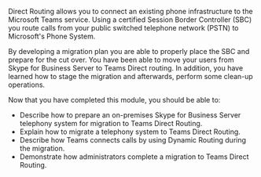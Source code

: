Direct Routing allows you to connect an existing phone infrastructure to the Microsoft Teams service. Using a certified Session Border Controller (SBC) you route calls from your public switched telephone network (PSTN) to Microsoft's Phone System.

By developing a migration plan you are able to properly place the SBC and prepare for the cut over. You have been able to move your users from Skype for Business Server to Teams Direct routing. In addition, you have learned how to stage the migration  and afterwards, perform some clean-up operations.

Now that you have completed this module, you should be able to:
  - Describe how to prepare an on-premises Skype for Business Server telephony system for migration to Teams Direct Routing.
  - Explain how to migrate a telephony system to Teams Direct Routing.
  - Describe how Teams connects calls by using Dynamic Routing during the migration.
  - Demonstrate how administrators complete a migration to Teams Direct Routing.
